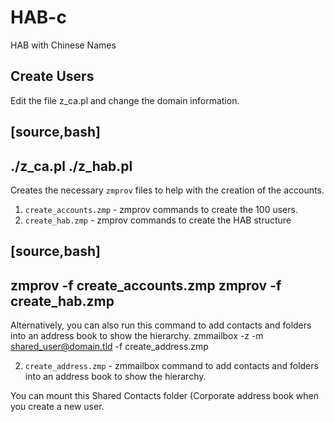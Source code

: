 # HAB-c
HAB with Chinese Names

Create Users
------------

Edit the file z_ca.pl and change the domain information.

[source,bash]
----
./z_ca.pl
./z_hab.pl
----

Creates the necessary `zmprov` files to help with the creation of the accounts.
1. `create_accounts.zmp` - zmprov commands to create the 100 users.
2. `create_hab.zmp` - zmprov commands to create the HAB structure

[source,bash]
----
zmprov -f create_accounts.zmp
zmprov -f create_hab.zmp
----

Alternatively, you can also run this command to add contacts and folders into an address book to show the hierarchy.
zmmailbox -z -m shared_user@domain.tld -f create_address.zmp

2. `create_address.zmp` - zmmailbox command to add contacts and folders into an address book to show the hierarchy.

You can mount this Shared Contacts folder (Corporate address book when you create a new user.
